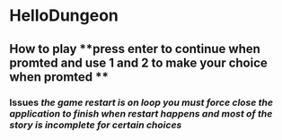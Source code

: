 # HelloDungeon
## How to play **press enter to continue when promted and use 1 and 2 to make your choice when promted **
### Issues *the game restart is on loop you must force close the application to finish when restart happens and most of the story is incomplete for certain choices*

